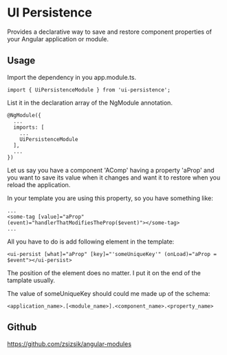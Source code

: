 # UI Persistence

Provides a declarative way to save and restore component properties of your Angular application or module.

## Usage

Import the dependency in you app.module.ts.
```
import { UiPersistenceModule } from 'ui-persistence';
```

List it in the declaration array of the NgModule annotation.
```
@NgModule({
  ...
  imports: [
	...
    UiPersistenceModule
  ],
  ...
})
```

Let us say you have a component 'AComp' having a property 'aProp' and you want to save its value when it changes
and want it to restore when you reload the application.



In your template you are using this property, so you have something like:

```
...
<some-tag [value]="aProp" (event)="handlerThatModifiesTheProp($event)"></some-tag>
...
```

All you have to do is add following element in the template:
```
<ui-persist [what]="aProp" [key]="'someUniqueKey'" (onLoad)="aProp = $event"></ui-persist>
```    
The position of the element does no matter. I put it on the end of the tamplate usually.

The value of someUniqueKey should could me made up of the schema:
```
<application_name>.[<module_name>].<component_name>.<property_name>
```

## Github

https://github.com/zsizsik/angular-modules